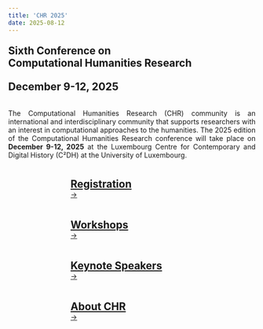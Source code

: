 ```yaml
---
title: 'CHR 2025'
date: 2025-08-12
---
```


<style>
  h1, h2 {
    margin-top: 1em; 
    margin-bottom: 0rem;
  }

  /* Card row layout */
  .card-row {
    display: flex;
    flex-wrap: wrap;
    gap: 0.5rem; /* Small consistent gap */
    justify-content: center; /* Align cards to the left */
    align-items: stretch; /* Make sure all cards are the same height */
  }

  .card-col {
    display: flex;
    flex-grow:1;
    margin-bottom: 1rem; /* vertical margin between cards */
    max-width: 350px;
    width: 100%;
  }

  .card {
    display: flex;
    flex-direction: column;
    flex-grow: 1;
    
    border: 2px solid #ccc;
    border-radius: 8px;
    box-shadow: 0 2px 8px rgba(0, 0, 0, 0.1);
    transition: transform 0.3s ease; /* Adding a smooth hover effect */
  }

  .card.image img{
    width: 80% !important;

  }

  @media (hover: hover) {
    .card:hover {
      transform: translateY(-5px); /* Hover lift effect */
    }
  }

  .card-title {
    font-size: 20px !important; /* make size a bit bigger (override) */
    padding: 4px;
  }

  /* hide read more by default (on bigger screens) */
  .read-more {
  display: none;
  }

  /* show mobile read more since hover does not work */
  @media (hover: none) {
    .read-more {
      display: inline-block;
      margin-top: auto;
      align-self: flex-start;
      padding: 0.5rem 1rem;
      border: 1px solid;
      border-radius: 24px;
      text-decoration: none !important;
    }
  }

/* define banner for about page */
.banner-grid {
  display: flex;
  flex-wrap: wrap;
  gap: 20px;
  justify-content: center;
}

.banner-grid > * {
  flex: 1 1 250px;
  max-width: 250px;
}
</style>

<h2 class="center"><b><span style="text-align:center";>Sixth Conference on</br> Computational Humanities Research</span></b></h2>

<h3 class="center">
    <b><span style="text-align:center; font-size:1.3em;"> <!-- make a little bigger than H3 -->
    December 9-12, 2025
    </span></b>
    </h3>

<div class="space" style="padding-top:0.5%;"></div>

<p style="text-align: justify">
The Computational Humanities Research (CHR) community is an international
and interdisciplinary community that supports researchers with an interest in
computational approaches to the humanities. The 2025 edition of the Computational
Humanities Research conference will take place on <b>December 9-12, 2025</b> at
the Luxembourg Centre for Contemporary and Digital History (C²DH) at the
University of Luxembourg.
</p>

<div class="space" style="padding-top:0.5%;"></div>

<div class="banner-grid">
    <a href="venue/registration" class="banner" aria-label="Registration">
        <h2>Registration</h2>
        <div class="banner-footer">
            <div class="arrow" aria-hidden="true">→</div>
        </div>
    </a>
    <a href="/workshops" class="banner" aria-label="Workshops">
        <h2>Workshops</h2>
        <div class="banner-footer">
            <div class="arrow" aria-hidden="true">→</div>
        </div>
    </a>
    <a href="/news/keynote-speakers" class="banner" aria-label="View Keynote Speakers">
        <h2>Keynote Speakers</h2>
        <div class="banner-footer">
            <div class="arrow" aria-hidden="true">→</div>
        </div>
    </a>
    <a href="https://computational-humanities-research.org/" class="banner" aria-label="About CHR">
        <h2>About CHR</h2>
        <div class="banner-footer">
            <div class="arrow" aria-hidden="true">→</div>
        </div>
    </a>
</div>

<div class="space" style="padding-top:0.5%;"></div>
